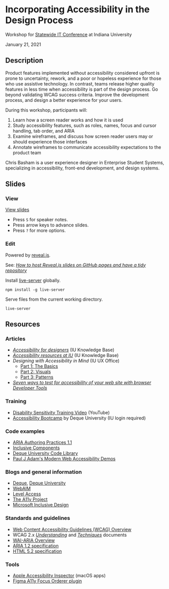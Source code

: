 # Incorporating Accessibility in the Design Process

Workshop for [Statewide IT Conference](https://statewideit.iu.edu/) at Indiana University

January 21, 2021

## Description

Product features implemented without accessibility considered upfront is prone to uncertainty, rework, and a poor or hopeless experience for those who use assistive technology. In contrast, teams release higher quality features in less time when accessibility is part of the design process. Go beyond validating WCAG success criteria. Improve the development process, and design a better experience for your users.

During this workshop, participants will:

1. Learn how a screen reader works and how it is used
2. Study accessibility features, such as roles, names, focus and cursor handling, tab order, and ARIA
3. Examine wireframes, and discuss how screen reader users may or should experience those interfaces
4. Annotate wireframes to communicate accessibility expectations to the product team

Chris Basham is a user experience designer in Enterprise Student Systems, specializing in accessibility, front-end development, and design systems.

## Slides

### View

[View slides](https://basham.github.io/swit-workshop-a11y/)

- Press `S` for speaker notes.
- Press arrow keys to advance slides.
- Press `?` for more options.

### Edit

Powered by [reveal.js](https://revealjs.com/).

See: [*How to host Reveal.js slides on GitHub pages and have a tidy repository*](https://medium.com/@martinomensio/how-to-host-reveal-js-slides-on-github-pages-and-have-a-tidy-repository-1a363944c38d)

Install [live-server](https://www.npmjs.com/package/live-server) globally.

```
npm install -g live-server
```

Serve files from the current working directory.

```
live-server
```

## Resources

### Articles

- [*Accessibility for designers*](https://kb.iu.edu/d/azyc) (IU Knowledge Base)
- [*Accessibility resources at IU*](https://kb.iu.edu/d/anms) (IU Knowledge Base)
- *Designing with Accessibility in Mind* (IU UX Office)
  - [Part 1: The Basics](https://ux.iu.edu/writings/design-with-accessibility-part-1/)
  - [Part 2: Visuals](https://ux.iu.edu/writings/design-with-accessibility-part-2/)
  - [Part 3: Patterns](https://ux.iu.edu/writings/design-with-accessibility-part-3/)
- [*Seven ways to test for accessibility of your web site with browser Developer Tools*](https://christianheilmann.com/2021/01/11/seven-ways-to-test-for-accessibility-of-your-web-site-with-browser-developer-tools/)

### Training

- [Disability Sensitivity Training Video](https://www.youtube.com/watch?v=Gv1aDEFlXq8) (YouTube)
- [Accessibility Bootcamp](https://iu.mediaspace.kaltura.com/channel/Accessibility%2Bbootcamp/165180531) by Deque University (IU login required)

### Code examples

- [ARIA Authoring Practices 1.1](https://www.w3.org/TR/wai-aria-practices-1.1/)
- [Inclusive Components](https://inclusive-components.design/)
- [Deque University Code Library](https://dequeuniversity.com/library/)
- [Paul J Adam's Modern Web Accessibility Demos](https://pauljadam.com/demos/)

### Blogs and general information

- [Deque](https://www.deque.com/), [Deque University](https://dequeuniversity.com/)
- [WebAIM](https://webaim.org/)
- [Level Access](https://www.levelaccess.com/)
- [The A11y Project](https://www.a11yproject.com/)
- [Microsoft Inclusive Design](https://www.microsoft.com/design/inclusive/)

### Standards and guidelines

- [Web Content Accessibility Guidelines (WCAG) Overview](https://www.w3.org/WAI/standards-guidelines/wcag/)
- WCAG 2.x [*Understanding*](https://w3c.github.io/wcag/understanding/) and [*Techniques*](https://w3c.github.io/wcag/techniques/) documents
- [WAI-ARIA Overview](https://www.w3.org/WAI/standards-guidelines/aria/)
- [ARIA 1.2 specification](https://www.w3.org/TR/wai-aria-1.2/)
- [HTML 5.2 specification](https://www.w3.org/TR/html52/)

### Tools

- [Apple Accessibility Inspector](https://developer.apple.com/library/archive/documentation/Accessibility/Conceptual/AccessibilityMacOSX/OSXAXTestingApps.html) (macOS apps)
- [Figma A11y Focus Orderer plugin](https://www.figma.com/community/plugin/731310036968334777/A11y---Focus-Orderer)
